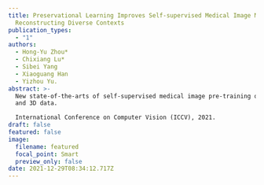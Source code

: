 ```yaml
---
title: Preservational Learning Improves Self-supervised Medical Image Models by
  Reconstructing Diverse Contexts
publication_types:
  - "1"
authors:
  - Hong-Yu Zhou*
  - Chixiang Lu*
  - Sibei Yang
  - Xiaoguang Han
  - Yizhou Yu.
abstract: >-
  New state-of-the-arts of self-supervised medical image pre-training on both 2D
  and 3D data.

  International Conference on Computer Vision (ICCV), 2021.
draft: false
featured: false
image:
  filename: featured
  focal_point: Smart
  preview_only: false
date: 2021-12-29T08:34:12.717Z
---
```

